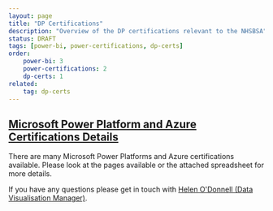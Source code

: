 ```yaml
---
layout: page
title: "DP Certifications"
description: "Overview of the DP certifications relevant to the NHSBSA"
status: DRAFT
tags: [power-bi, power-certifications, dp-certs]
order: 
    power-bi: 3
    power-certifications: 2
    dp-certs: 1
related:
    tag: dp-certs
---
```

## [Microsoft Power Platform and Azure Certifications Details][link]  
  
There are many Microsoft Power Platforms and Azure certifications available. Please look at the pages available or the attached spreadsheet for more details.  
  
If you have any questions please get in touch with [Helen O'Donnell (Data Visualisation Manager)][email address].

[link]: https://nhsbsauk.sharepoint.com/:x:/s/DataWarehouse/EccsayGlP-JDqSFfWK5BpXIBp3Ghr3wxMrjHUOtHmKQfCw?e=l1fvBH
[email address]: mailto:helen.odonnell@nhsbsa.nhs.uk